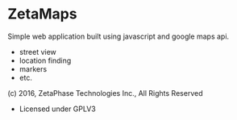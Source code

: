 # ZetaMaps
Simple web application built using javascript and google maps api.
- street view
- location finding
- markers
- etc.

(c) 2016, ZetaPhase Technologies Inc., All Rights Reserved
- Licensed under GPLV3


